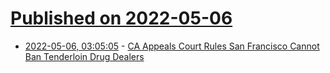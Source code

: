 # [Published on 2022-05-06](index.md)

* [2022-05-06, 03:05:05](https://news.ycombinator.com/item?id=31280833) - [CA Appeals Court Rules San Francisco Cannot Ban Tenderloin Drug Dealers](https://californiaglobe.com/articles/ca-appeals-court-rules-san-francisco-cannot-ban-tenderloin-drug-dealers/)
